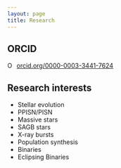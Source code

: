 ```yaml
---
layout: page
title: Research
---
```


## ORCID

<a href="https://orcid.org/0000-0003-3441-7624" target="orcid.widget" rel="noopener noreferrer" style="vertical-align:top;"><img src="https://orcid.org/sites/default/files/images/orcid_16x16.png" style="width:1em;margin-right:.5em;" alt="ORCID iD icon">orcid.org/0000-0003-3441-7624</a>


## Research interests

* Stellar evolution
* PPISN/PISN
* Massive stars
* SAGB stars
* X-ray bursts
* Population synthesis
* Binaries
* Eclipsing Binaries

